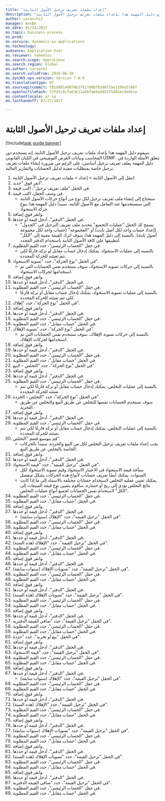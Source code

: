 ```yaml
--- 
title: "إعداد ملفات تعريف ترحيل الأصول الثابتة"
description: "سيقوم دليل المهمة هذا بإعداد ملفات تعريف ترحيل الأصول الثابتة."
author: saraschi2
manager: AnnBe
ms.date: 02/24/2017
ms.topic: business-process
ms.prod: 
ms.service: dynamics-ax-applications
ms.technology: 
audience: Application User
ms.reviewer: twheeloc
ms.search.scope: Operations
ms.search.region: Global
ms.author: saraschi
ms.search.validFrom: 2016-06-30
ms.dyn365.ops.version: Version 7.0.0
ms.translationtype: HT
ms.sourcegitcommit: f01d88149074b37517d00f03d8f55e1199a5198f
ms.openlocfilehash: f2fd3c8cfa63e11a0bf4e5e095375d024c9d45ce
ms.contentlocale: ar-sa
ms.lasthandoff: 07/27/2017

---
```

# <a name="set-up-fixed-asset-posting-profiles"></a>إعداد ملفات تعريف ترحيل الأصول الثابتة

[!include[task guide banner](../../includes/task-guide-banner.md)]

سيقوم دليل المهمة هذا بإعداد ملفات تعريف ترحيل الأصول الثابتة.  إنه يستخدم دور المحاسب وبيانات العرض التوضيحي في الكيان القانوني USMF.  تتعلق الأمثلة الواردة في دليل المهمة بملف تعريف ترحيل أساسي، على الرغم من ضرورة إنشاء ملفات تعريف ترحيل خاصة بمتطلبات معينة لدليل الحسابات‬ والتقارير المالية.

1. انتقل إلى الأصول الثابتة > إعداد > ملفات تعريف ترحيل الأصول الثابتة‬.
2. انقر فوق "جديد".
3. في الحقل "ملف تعريف ترحيل"، اكتب قيمة.
4. في وصف الحقل، اكتب قيمة.
    * ستحتاج إلى إنشاء ملف تعريف ترحيل لكل نوع من أنواع حركات الأصول الثابتة التي ستستخدمها عند التعامل مع الأصول الثابتة.  سيبدأ دليل المهمة هذا بنوع حركة الاستحواذ.  
5. وانقر فوق إضافة.
6. في الحقل "الدفتر"، أدخل قيمة أو حددها.
    * يسمح لك الحقل "عمليات التجميع‬" بتحديد ملف تعريف الترحيل في "الجدول" (إعداد حساب واحد لكل أصل ثابت) أو "المجموعة" (حساب واحد لكل مجموعة أصول ثابتة).  بالنسبة إلى دليل المهمة هذا، سوف اترك القيمة معينة إلى "الكل" لتطبيقها على كافة الأصول الثابتة باستخدام الدفتر المحدد.  
7. في حقل "الحساب الرئيسي"، حدد القيم المطلوبة.
    * بالنسبة إلى عمليات الاستحواذ، يمكنك إدخال حساب مقابل أو تركه فارغًا لكي تتم تعبئته للحركة المحددة.    
8. في الحقل "نوع الحركة"، حدد "تسوية الاستحواذ".
    * بالنسبة إلى حركات تسوية الاستحواذ، سوف نستخدم نفس الحسابات التي تم استخدامها لحركات الاستحواذ.  
9. وانقر فوق إضافة.
10. في الحقل "الدفتر"، أدخل قيمة أو حددها.
11. في حقل "الحساب الرئيسي"، حدد القيم المطلوبة.
    * بالنسبة إلى عمليات تسوية الاستحواذ، يمكنك إدخال حساب مقابل أو تركه فارغًا لكي تتم تعبئته للحركة المحددة.    
12. في الحقل "نوع الحركة"، حدد "إهلاك".
13. وانقر فوق إضافة.
14. في الحقل "الدفتر"، أدخل قيمة أو حددها.
15. في حقل "الحساب الرئيسي"، حدد القيم المطلوبة.
16. في الحقل "حساب مقابل"، حدد القيم المطلوبة.
17. في الحقل "نوع الحركة"، حدد "تسوية الإهلاك".
    * بالنسبة إلى حركات تسوية الإهلاك، سوف نستخدم نفس الحسابات التي تم استخدامها لحركات الإهلاك.  
18. وانقر فوق إضافة.
19. في الحقل "الدفتر"، أدخل قيمة أو حددها.
20. في حقل "الحساب الرئيسي"، حدد القيم المطلوبة.
21. في الحقل "حساب مقابل"، حدد القيم المطلوبة.
22. في الحقل "نوع الحركة"، حدد "التخلص - البيع‬".
23. وانقر فوق إضافة.
24. في الحقل "الدفتر"، أدخل قيمة أو حددها.
25. في حقل "الحساب الرئيسي"، حدد القيم المطلوبة.
    * بالنسبة إلى عمليات التخلص، يمكنك إدخال حساب مقابل أو تركه فارغًا لكي تتم تعبئته للحركة المحددة.  
26. في الحقل "نوع الحركة"، حدد "التخلص - الخردة‬‬".
    * سوف نستخدم الحسابات نفسها للتخلص عن طريق البيع والتخلص عن طريق التخريد.  
27. وانقر فوق إضافة.
28. في الحقل "الدفتر"، أدخل قيمة أو حددها.
29. في حقل "الحساب الرئيسي"، حدد القيم المطلوبة.
    * بالنسبة إلى عمليات التخلص، يمكنك إدخال حساب مقابل أو تركه فارغًا لكي تتم تعبئته للحركة المحددة.  
30. قم بتوسيع قسم "التخلص‬".
    * يجب إعداد ملفات تعريف ترحيل التخلص لكل من البيع والخردة.  سنبدأ بالحركات الخاصة بالتخلص عن طريق البيع.  
31. وانقر فوق إضافة.
32. في الحقل "الدفتر"، أدخل قيمة أو حددها.
33. في الحقل "ترحيل القيمة‬"، حدد "قيمة الاستحواذ‬".
    * ستأخذ قيمة الاستحواذ في الاعتبار الاستحواذ وقيم تسوية الاستحواذ لكل السنوات.  يمكنك أيضًا تعريف حسابات لأنواع هذه الحركات بشكل منفصل.  
    * يمكنك تعيين عملية التخلص لاستخدام حسابات مختلفة بالاستناد إلى ما إذا كانت نتائج التخلص تؤدي إلى ربح أو خسارة.  سأقوم بتعيين نوع قيمة المبيعات إلى "الكل" لاستخدام نفس الحسابات لجميع أنواع عمليات التخلص.  
34. في حقل "الحساب الرئيسي"، حدد القيم المطلوبة.
35. في الحقل "حساب مقابل"، حدد القيم المطلوبة.
36. وانقر فوق إضافة.
37. في الحقل "الدفتر"، أدخل قيمة أو حددها.
    * في الحقل "ترحيل القيمة‬"، حدد "الإهلاك (سنوات سابقة)".  
38. في حقل "الحساب الرئيسي"، حدد القيم المطلوبة.
39. في الحقل "حساب مقابل"، حدد القيم المطلوبة.
40. وانقر فوق إضافة.
41. في الحقل "الدفتر"، أدخل قيمة أو حددها.
42. في الحقل "ترحيل القيمة‬"، حدد "الإهلاك (هذه السنة)".
43. في حقل "الحساب الرئيسي"، حدد القيم المطلوبة.
44. في الحقل "حساب مقابل"، حدد القيم المطلوبة.
45. وانقر فوق إضافة.
46. في الحقل "الدفتر"، أدخل قيمة أو حددها.
47. في الحقل "ترحيل القيمة‬"، حدد "تسويات الإهلاك (سنوات سابقة)‬".
48. في حقل "الحساب الرئيسي"، حدد القيم المطلوبة.
49. في الحقل "حساب مقابل"، حدد القيم المطلوبة.
50. وانقر فوق إضافة.
51. في الحقل "الدفتر"، أدخل قيمة أو حددها.
52. في الحقل "ترحيل القيمة‬"، حدد "تسويات الإهلاك (هذه السنة)".
53. في حقل "الحساب الرئيسي"، حدد القيم المطلوبة.
54. في الحقل "حساب مقابل"، حدد القيم المطلوبة.
55. وانقر فوق إضافة.
56. في الحقل "الدفتر"، أدخل قيمة أو حددها.
57. في الحقل "ترحيل القيمة‬"، حدد "صافي القيمة الدفترية‬".
58. في حقل "الحساب الرئيسي"، حدد القيم المطلوبة.
59. في الحقل "حساب مقابل"، حدد القيم المطلوبة.
60. في الحقل "بيع أو تخريد‬"، حدد "خردة‬".
61. وانقر فوق إضافة.
62. في الحقل "الدفتر"، أدخل قيمة أو حددها.
63. في الحقل "ترحيل القيمة‬"، حدد "قيمة الاستحواذ‬".
64. في حقل "الحساب الرئيسي"، حدد القيم المطلوبة.
65. في الحقل "حساب مقابل"، حدد القيم المطلوبة.
66. وانقر فوق إضافة.
67. في الحقل "الدفتر"، أدخل قيمة أو حددها.
    * في الحقل "ترحيل القيمة‬"، حدد "الإهلاك (سنوات سابقة)".  
68. في حقل "الحساب الرئيسي"، حدد القيم المطلوبة.
69. في الحقل "حساب مقابل"، حدد القيم المطلوبة.
70. وانقر فوق إضافة.
71. في الحقل "الدفتر"، أدخل قيمة أو حددها.
72. في الحقل "ترحيل القيمة‬"، حدد "الإهلاك (هذه السنة)".
73. في حقل "الحساب الرئيسي"، حدد القيم المطلوبة.
74. في الحقل "حساب مقابل"، حدد القيم المطلوبة.
75. وانقر فوق إضافة.
76. في الحقل "الدفتر"، أدخل قيمة أو حددها.
77. في الحقل "ترحيل القيمة‬"، حدد "تسويات الإهلاك (سنوات سابقة)‬".
78. في حقل "الحساب الرئيسي"، حدد القيم المطلوبة.
79. في الحقل "حساب مقابل"، حدد القيم المطلوبة.
80. وانقر فوق إضافة.
81. في الحقل "الدفتر"، أدخل قيمة أو حددها.
82. في الحقل "ترحيل القيمة‬"، حدد "تسويات الإهلاك (هذه السنة)".
83. في حقل "الحساب الرئيسي"، حدد القيم المطلوبة.
84. في الحقل "حساب مقابل"، حدد القيم المطلوبة.
85. وانقر فوق إضافة.
86. في الحقل "الدفتر"، أدخل قيمة أو حددها.
87. في الحقل "ترحيل القيمة‬"، حدد "صافي القيمة الدفترية‬".
88. في حقل "الحساب الرئيسي"، حدد القيم المطلوبة.
89. في الحقل "حساب مقابل"، حدد القيم المطلوبة.


